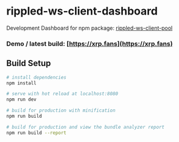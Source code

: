 # rippled-ws-client-dashboard

Development Dashboard for npm package: [rippled-ws-client-pool](https://github.com/WietseWind/rippled-ws-client-pool)

### Demo / latest build: [https://xrp.fans](https://xrp.fans)

## Build Setup

``` bash
# install dependencies
npm install

# serve with hot reload at localhost:8080
npm run dev

# build for production with minification
npm run build

# build for production and view the bundle analyzer report
npm run build --report
```
